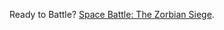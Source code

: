 
Ready to Battle? [Space Battle: The Zorbian Siege](https://htmlpreview.github.io/?https://github.com/Katterina71/JSSpaceBattle/blob/main/index.html).
